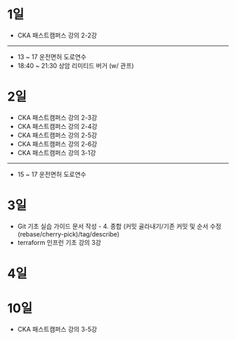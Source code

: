 # 1일

- CKA 패스트캠퍼스 강의 2-2강

---

- 13 ~ 17 운전면허 도로연수
- 18:40 ~ 21:30 상암 리미티드 버거 (w/ 관프)

# 2일

- CKA 패스트캠퍼스 강의 2-3강
- CKA 패스트캠퍼스 강의 2-4강
- CKA 패스트캠퍼스 강의 2-5강
- CKA 패스트캠퍼스 강의 2-6강
- CKA 패스트캠퍼스 강의 3-1강

---

- 15 ~ 17 운전면허 도로연수

# 3일
- Git 기초 실습 가이드 문서 작성 - 4. 종합 (커밋 골라내기/기존 커밋 및 순서 수정 (rebase/cherry-pick)/tag/describe)
- terraform 인프런 기초 강의 3강

# 4일

# 10일
- CKA 패스트캠퍼스 강의 3-5강
